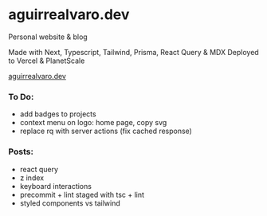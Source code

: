 # aguirrealvaro.dev

Personal website & blog

Made with Next, Typescript, Tailwind, Prisma, React Query & MDX
Deployed to Vercel & PlanetScale

[aguirrealvaro.dev](https://aguirrealvaro.dev)

### To Do:

- add badges to projects
- context menu on logo: home page, copy svg
- replace rq with server actions (fix cached response)

### Posts:

- react query
- z index
- keyboard interactions
- precommit + lint staged with tsc + lint
- styled components vs tailwind
